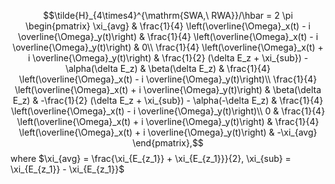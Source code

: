$$\tilde{H}_{4\times4}^{\mathrm{SWA,\ RWA}}/\hbar = 2 \pi \begin{pmatrix}
\xi_{avg} & \frac{1}{4} \left(\overline{\Omega}_x(t) - i \overline{\Omega}_y(t)\right) & \frac{1}{4} \left(\overline{\Omega}_x(t) - i \overline{\Omega}_y(t)\right) & 0\\
\frac{1}{4} \left(\overline{\Omega}_x(t) + i \overline{\Omega}_y(t)\right) & \frac{1}{2} (\delta E_z + \xi_{sub}) - \alpha(\delta E_z) & \beta(\delta E_z) & \frac{1}{4}  \left(\overline{\Omega}_x(t) - i \overline{\Omega}_y(t)\right)\\
\frac{1}{4} \left(\overline{\Omega}_x(t) + i \overline{\Omega}_y(t)\right) & \beta(\delta E_z)  & -\frac{1}{2} (\delta E_z + \xi_{sub}) - \alpha(-\delta E_z) & \frac{1}{4} \left(\overline{\Omega}_x(t) - i \overline{\Omega}_y(t)\right)\\
0 & \frac{1}{4} \left(\overline{\Omega}_x(t) + i \overline{\Omega}_y(t)\right) & \frac{1}{4} \left(\overline{\Omega}_x(t) + i \overline{\Omega}_y(t)\right) & -\xi_{avg}
\end{pmatrix},$$
where $\xi_{avg} = \frac{\xi_{E_{z_1}} + \xi_{E_{z_1}}}{2}, \xi_{sub} = \xi_{E_{z_1}} - \xi_{E_{z_1}}$